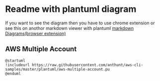 # Readme with plantuml diagram

If you want to see the diagram then you have to use chrome extension or see this on anothor markdown viewer with plantuml
[markdown Diagrams(browser extension)](https://github.com/marcozaccari/markdown-diagrams-browser-extension)

## AWS Multiple Account

```plantuml
@startuml
!includeurl https://raw.githubusercontent.com/anthunt/aws-cli-samples/master/plantuml/aws-multiple-account.pu
@enduml
```
